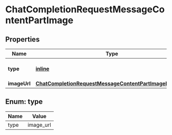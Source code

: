 
# ChatCompletionRequestMessageContentPartImage

## Properties
Name | Type | Description | Notes
------------ | ------------- | ------------- | -------------
**type** | [**inline**](#Type) | The type of the content part. | 
**imageUrl** | [**ChatCompletionRequestMessageContentPartImageImageUrl**](ChatCompletionRequestMessageContentPartImageImageUrl.md) |  | 


<a id="Type"></a>
## Enum: type
Name | Value
---- | -----
type | image_url




